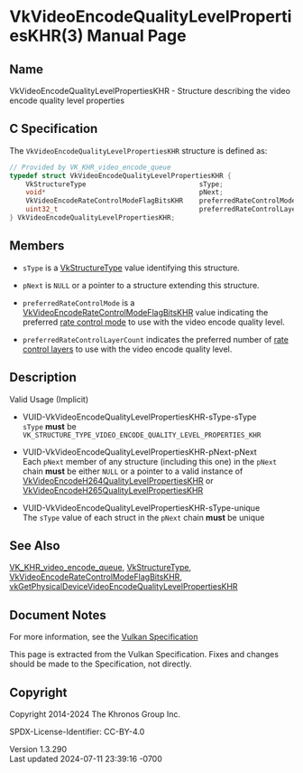 # VkVideoEncodeQualityLevelPropertiesKHR(3) Manual Page

## Name

VkVideoEncodeQualityLevelPropertiesKHR - Structure describing the video
encode quality level properties



## <a href="#_c_specification" class="anchor"></a>C Specification

The `VkVideoEncodeQualityLevelPropertiesKHR` structure is defined as:

``` c
// Provided by VK_KHR_video_encode_queue
typedef struct VkVideoEncodeQualityLevelPropertiesKHR {
    VkStructureType                            sType;
    void*                                      pNext;
    VkVideoEncodeRateControlModeFlagBitsKHR    preferredRateControlMode;
    uint32_t                                   preferredRateControlLayerCount;
} VkVideoEncodeQualityLevelPropertiesKHR;
```

## <a href="#_members" class="anchor"></a>Members

- `sType` is a [VkStructureType](https://registry.khronos.org/vulkan/specs/1.3-extensions/man/html/VkStructureType.html) value identifying
  this structure.

- `pNext` is `NULL` or a pointer to a structure extending this
  structure.

- `preferredRateControlMode` is a
  [VkVideoEncodeRateControlModeFlagBitsKHR](https://registry.khronos.org/vulkan/specs/1.3-extensions/man/html/VkVideoEncodeRateControlModeFlagBitsKHR.html)
  value indicating the preferred <a
  href="https://registry.khronos.org/vulkan/specs/1.3-extensions/html/vkspec.html#encode-rate-control-modes"
  target="_blank" rel="noopener">rate control mode</a> to use with the
  video encode quality level.

- `preferredRateControlLayerCount` indicates the preferred number of <a
  href="https://registry.khronos.org/vulkan/specs/1.3-extensions/html/vkspec.html#encode-rate-control-layers"
  target="_blank" rel="noopener">rate control layers</a> to use with the
  video encode quality level.

## <a href="#_description" class="anchor"></a>Description

Valid Usage (Implicit)

- <a href="#VUID-VkVideoEncodeQualityLevelPropertiesKHR-sType-sType"
  id="VUID-VkVideoEncodeQualityLevelPropertiesKHR-sType-sType"></a>
  VUID-VkVideoEncodeQualityLevelPropertiesKHR-sType-sType  
  `sType` **must** be
  `VK_STRUCTURE_TYPE_VIDEO_ENCODE_QUALITY_LEVEL_PROPERTIES_KHR`

- <a href="#VUID-VkVideoEncodeQualityLevelPropertiesKHR-pNext-pNext"
  id="VUID-VkVideoEncodeQualityLevelPropertiesKHR-pNext-pNext"></a>
  VUID-VkVideoEncodeQualityLevelPropertiesKHR-pNext-pNext  
  Each `pNext` member of any structure (including this one) in the
  `pNext` chain **must** be either `NULL` or a pointer to a valid
  instance of
  [VkVideoEncodeH264QualityLevelPropertiesKHR](https://registry.khronos.org/vulkan/specs/1.3-extensions/man/html/VkVideoEncodeH264QualityLevelPropertiesKHR.html)
  or
  [VkVideoEncodeH265QualityLevelPropertiesKHR](https://registry.khronos.org/vulkan/specs/1.3-extensions/man/html/VkVideoEncodeH265QualityLevelPropertiesKHR.html)

- <a href="#VUID-VkVideoEncodeQualityLevelPropertiesKHR-sType-unique"
  id="VUID-VkVideoEncodeQualityLevelPropertiesKHR-sType-unique"></a>
  VUID-VkVideoEncodeQualityLevelPropertiesKHR-sType-unique  
  The `sType` value of each struct in the `pNext` chain **must** be
  unique

## <a href="#_see_also" class="anchor"></a>See Also

[VK_KHR_video_encode_queue](https://registry.khronos.org/vulkan/specs/1.3-extensions/man/html/VK_KHR_video_encode_queue.html),
[VkStructureType](https://registry.khronos.org/vulkan/specs/1.3-extensions/man/html/VkStructureType.html),
[VkVideoEncodeRateControlModeFlagBitsKHR](https://registry.khronos.org/vulkan/specs/1.3-extensions/man/html/VkVideoEncodeRateControlModeFlagBitsKHR.html),
[vkGetPhysicalDeviceVideoEncodeQualityLevelPropertiesKHR](https://registry.khronos.org/vulkan/specs/1.3-extensions/man/html/vkGetPhysicalDeviceVideoEncodeQualityLevelPropertiesKHR.html)

## <a href="#_document_notes" class="anchor"></a>Document Notes

For more information, see the <a
href="https://registry.khronos.org/vulkan/specs/1.3-extensions/html/vkspec.html#VkVideoEncodeQualityLevelPropertiesKHR"
target="_blank" rel="noopener">Vulkan Specification</a>

This page is extracted from the Vulkan Specification. Fixes and changes
should be made to the Specification, not directly.

## <a href="#_copyright" class="anchor"></a>Copyright

Copyright 2014-2024 The Khronos Group Inc.

SPDX-License-Identifier: CC-BY-4.0

Version 1.3.290  
Last updated 2024-07-11 23:39:16 -0700
